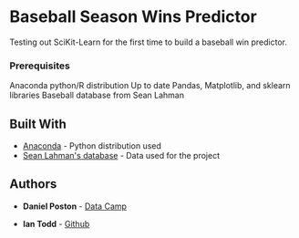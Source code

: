 # Baseball Season Wins Predictor

Testing out SciKit-Learn for the first time to build a baseball win predictor.

### Prerequisites

Anaconda python/R distribution
Up to date Pandas, Matplotlib, and sklearn libraries
Baseball database from Sean Lahman

## Built With

* [Anaconda](https://www.anaconda.com/) - Python distribution used
* [Sean Lahman's database](http://www.seanlahman.com/baseball-archive/statistics/) - Data used for the project

## Authors

* **Daniel Poston** - [Data Camp](https://www.datacamp.com/community/tutorials/scikit-learn-tutorial-baseball-1)

* **Ian Todd** - [Github](https://github.com/itodd94)
